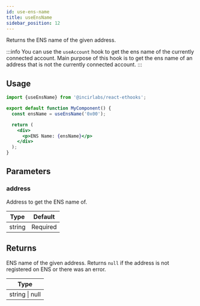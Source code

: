 ```yaml
---
id: use-ens-name
title: useEnsName
sidebar_position: 12
---
```


Returns the ENS name of the given address.

:::info
You can use the `useAccount` hook to get the ens name of the currently connected account.
Main purpose of this hook is to get the ens name of an address that is not the currently connected account.
:::

## Usage

```jsx
import {useEnsName} from '@incirlabs/react-ethooks';

export default function MyComponent() {
  const ensName = useEnsName('0x00');

  return (
    <div>
      <p>ENS Name: {ensName}</p>
    </div>
  );
}
```

## Parameters

### address

Address to get the ENS name of.

| Type   | Default  |
| ------ | -------- |
| string | Required |

## Returns

ENS name of the given address. Returns `null` if the address is not registered on ENS or there was an error.

| Type           |
| -------------- |
| string \| null |
